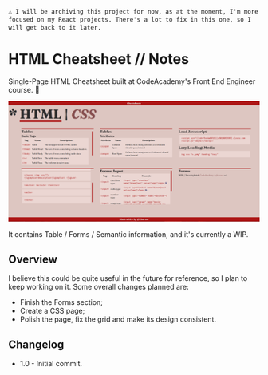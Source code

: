 ```
⚠️ I will be archiving this project for now, as at the moment, I'm more focused on my React projects. There's a lot to fix in this one, so I will get back to it later.
```

# HTML Cheatsheet // Notes

Single-Page HTML Cheatsheet built at CodeAcademy's Front End Engineer course. 🎉

![Cheatsheet Thumbnail](./images/thumbnail.png "Thumbnail")

It contains Table / Forms / Semantic information, and it's currently a WIP.

## Overview

I believe this could be quite useful in the future for reference, so I plan to keep working on it. Some overall changes planned are:

-   Finish the Forms section;
-   Create a CSS page;
-   Polish the page, fix the grid and make its design consistent.

## Changelog

-   1.0 - Initial commit.
